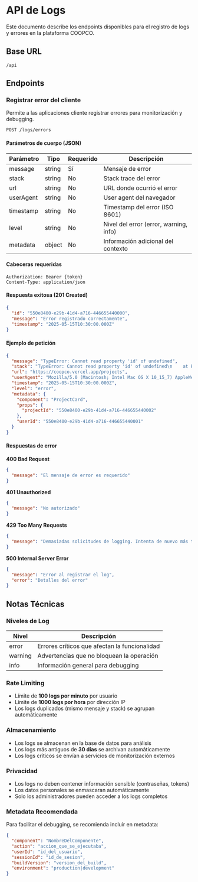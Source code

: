 # API de Logs

Este documento describe los endpoints disponibles para el registro de logs y errores en la plataforma COOPCO.

## Base URL

```
/api
```

## Endpoints

### Registrar error del cliente

Permite a las aplicaciones cliente registrar errores para monitorización y debugging.

```
POST /logs/errors
```

#### Parámetros de cuerpo (JSON)

| Parámetro  | Tipo   | Requerido | Descripción                                |
|------------|--------|-----------|-------------------------------------------|
| message    | string | Sí        | Mensaje de error                           |
| stack      | string | No        | Stack trace del error                      |
| url        | string | No        | URL donde ocurrió el error                 |
| userAgent  | string | No        | User agent del navegador                   |
| timestamp  | string | No        | Timestamp del error (ISO 8601)            |
| level      | string | No        | Nivel del error (error, warning, info)    |
| metadata   | object | No        | Información adicional del contexto         |

#### Cabeceras requeridas

```
Authorization: Bearer {token}
Content-Type: application/json
```

#### Respuesta exitosa (201 Created)

```json
{
  "id": "550e8400-e29b-41d4-a716-446655440000",
  "message": "Error registrado correctamente",
  "timestamp": "2025-05-15T10:30:00.000Z"
}
```

#### Ejemplo de petición

```json
{
  "message": "TypeError: Cannot read property 'id' of undefined",
  "stack": "TypeError: Cannot read property 'id' of undefined\n    at ProjectCard.jsx:45:12\n    at renderWithHooks (react-dom.development.js:15486:18)",
  "url": "https://coopco.vercel.app/projects",
  "userAgent": "Mozilla/5.0 (Macintosh; Intel Mac OS X 10_15_7) AppleWebKit/537.36",
  "timestamp": "2025-05-15T10:30:00.000Z",
  "level": "error",
  "metadata": {
    "component": "ProjectCard",
    "props": {
      "projectId": "550e8400-e29b-41d4-a716-446655440002"
    },
    "userId": "550e8400-e29b-41d4-a716-446655440001"
  }
}
```

#### Respuestas de error

**400 Bad Request**

```json
{
  "message": "El mensaje de error es requerido"
}
```

**401 Unauthorized**

```json
{
  "message": "No autorizado"
}
```

**429 Too Many Requests**

```json
{
  "message": "Demasiadas solicitudes de logging. Intenta de nuevo más tarde."
}
```

**500 Internal Server Error**

```json
{
  "message": "Error al registrar el log",
  "error": "Detalles del error"
}
```

## Notas Técnicas

### Niveles de Log

| Nivel   | Descripción                                    |
|---------|------------------------------------------------|
| error   | Errores críticos que afectan la funcionalidad |
| warning | Advertencias que no bloquean la operación     |
| info    | Información general para debugging             |

### Rate Limiting

- Límite de **100 logs por minuto** por usuario
- Límite de **1000 logs por hora** por dirección IP
- Los logs duplicados (mismo mensaje y stack) se agrupan automáticamente

### Almacenamiento

- Los logs se almacenan en la base de datos para análisis
- Los logs más antiguos de **30 días** se archivan automáticamente
- Los logs críticos se envían a servicios de monitorización externos

### Privacidad

- Los logs no deben contener información sensible (contraseñas, tokens)
- Los datos personales se enmascaran automáticamente
- Solo los administradores pueden acceder a los logs completos

### Metadata Recomendada

Para facilitar el debugging, se recomienda incluir en metadata:

```json
{
  "component": "NombreDelComponente",
  "action": "accion_que_se_ejecutaba",
  "userId": "id_del_usuario",
  "sessionId": "id_de_sesion",
  "buildVersion": "version_del_build",
  "environment": "production|development"
}
``` 